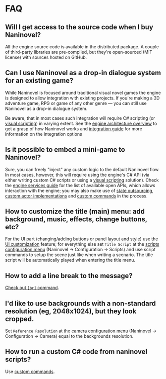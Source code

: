 ﻿# FAQ

## Will I get access to the source code when I buy Naninovel?

All the engine source code is available in the distributed package. A couple of third-party libraries are pre-compiled, but they're open-sourced (MIT license) with sources hosted on GitHub.

## Can I use Naninovel as a drop-in dialogue system for an existing game?

While Naninovel is focused around traditional visual novel games the engine is designed to allow integration with existing projects. If you're making a 3D adventure game, RPG or game of any other genre — you can still use Naninovel as a drop-in dialogue system. 

Be aware, that in most cases such integration will require C# scripting (or [visual scripting](/guide/visual-scripting.md)) in varying extent. See the [engine architecture overview](/guide/engine-architecture.md) to get a grasp of how Naninovel works and [integration guide](/guide/integration-options.md) for more information on the integration options

## Is it possible to embed a mini-game to Naninovel?

Sure, you can freely "inject" any custom logic to the default Naninovel flow. In most cases, however, this will require using the engine's C# API (via either writing custom C# scripts or using a [visual scripting](/guide/visual-scripting.md) solution). Check the [engine services guide](/guide/engine-services.md) for the list of available open APIs, which allows interaction with the engine; you may also make use of [state outsourcing](/guide/state-management.md#custom-state), [custom actor implementations](/guide/custom-actor-implementations.md) and [custom commands](/guide/custom-commands.md) in the process.

## How to customize the title (main) menu: add background, music, effects, change buttons, etc?

For the UI part (changing/adding buttons or panel layout and style) use the [UI customization](/guide/ui-customization.md) feature; for everything else set `Title Script` at the [scripts configuration menu](/guide/configuration.md#scripts) (Naninovel -> Configuration -> Scripts) and use script commands to setup the scene just like when writing a scenario. The title script will be automatically played when entering the title menu.

## How to add a line break to the message?

[Check out `[br]` command](/api/#br).

## I'd like to use backgrounds with a non-standard resolution (eg, 2048x1024), but they look cropped.

Set `Reference Resolution` at the [camera configuration menu](/guide/configuration.md#camera) (Naninovel -> Configuration -> Camera) equal to the backgrounds resolution.

## How to run a custom C# code from naninovel scripts?

Use [custom commands](/guide/custom-commands.md).

